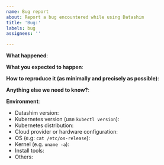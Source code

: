 ```yaml
---
name: Bug report
about: Report a bug encountered while using Datashim
title: 'Bug:'
labels: bug
assignees: ''

---
```


**What happened**:

**What you expected to happen**:

**How to reproduce it (as minimally and precisely as possible)**:

**Anything else we need to know?**:

**Environment**:
- Datashim version:
- Kubernetes version (use `kubectl version`):
- Kubernetes distribution:
- Cloud provider or hardware configuration:
- OS (e.g: `cat /etc/os-release`):
- Kernel (e.g. `uname -a`):
- Install tools:
- Others:
